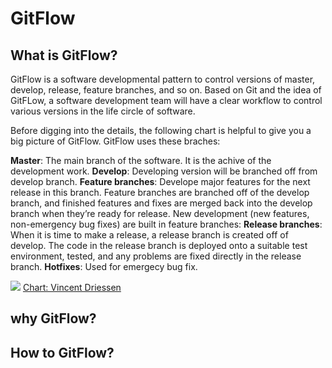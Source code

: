 
# GitFlow

## What is GitFlow?
GitFlow is a software developmental pattern to control versions of master, develop, release, feature branches, and so on. Based on Git and the idea of GitFLow, a software development team will have a clear workflow to control various versions in the life circle of software.

Before digging into the details, the following chart is helpful to give you a big picture of GitFlow. GitFlow uses these braches:

**Master**: The main branch of the software. It is the achive of the development work.
**Develop**: Developing version will be branched off from develop branch.
**Feature branches**: Develope major features for the next release in this branch. Feature branches are branched off of the develop branch, and finished features and fixes are merged back into the develop branch when they’re ready for release. New development (new features, non-emergency bug fixes) are built in feature branches:
**Release branches**: When it is time to make a release, a release branch is created off of develop. The code in the release branch is deployed onto a suitable test environment, tested, and any problems are fixed directly in the release branch. 
**Hotfixes**: Used for emergecy bug fix.
 

![](https://nvie.com/img/git-model@2x.png)
[Chart: Vincent Driessen](https://nvie.com/posts/a-successful-git-branching-model/)

## why GitFlow?

## How to GitFlow?
